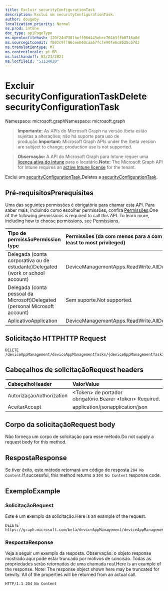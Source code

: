 ```yaml
---
title: Excluir securityConfigurationTask
description: Exclui um securityConfigurationTask.
author: dougeby
localization_priority: Normal
ms.prod: intune
doc_type: apiPageType
ms.openlocfilehash: 120f24d7381beff06d443ebec704b3ffb8716a0d
ms.sourcegitcommit: f592c9ff96ceeb40caa67fcfe90fe6c8525cb7d2
ms.translationtype: MT
ms.contentlocale: pt-BR
ms.lasthandoff: 03/23/2021
ms.locfileid: "51134820"
---
```

# <a name="delete-securityconfigurationtask"></a><span data-ttu-id="a7532-103">Excluir securityConfigurationTask</span><span class="sxs-lookup"><span data-stu-id="a7532-103">Delete securityConfigurationTask</span></span>

<span data-ttu-id="a7532-104">Namespace: microsoft.graph</span><span class="sxs-lookup"><span data-stu-id="a7532-104">Namespace: microsoft.graph</span></span>

> <span data-ttu-id="a7532-105">**Importante:** As APIs do Microsoft Graph na versão /beta estão sujeitas a alterações; não há suporte para uso de produção.</span><span class="sxs-lookup"><span data-stu-id="a7532-105">**Important:** Microsoft Graph APIs under the /beta version are subject to change; production use is not supported.</span></span>

> <span data-ttu-id="a7532-106">**Observação:** A API do Microsoft Graph para Intune requer uma [licença ativa do Intune](https://go.microsoft.com/fwlink/?linkid=839381) para o locatário.</span><span class="sxs-lookup"><span data-stu-id="a7532-106">**Note:** The Microsoft Graph API for Intune requires an [active Intune license](https://go.microsoft.com/fwlink/?linkid=839381) for the tenant.</span></span>

<span data-ttu-id="a7532-107">Exclui um [securityConfigurationTask](../resources/intune-partnerintegration-securityconfigurationtask.md).</span><span class="sxs-lookup"><span data-stu-id="a7532-107">Deletes a [securityConfigurationTask](../resources/intune-partnerintegration-securityconfigurationtask.md).</span></span>

## <a name="prerequisites"></a><span data-ttu-id="a7532-108">Pré-requisitos</span><span class="sxs-lookup"><span data-stu-id="a7532-108">Prerequisites</span></span>
<span data-ttu-id="a7532-p101">Uma das seguintes permissões é obrigatória para chamar esta API. Para saber mais, incluindo como escolher permissões, confira [Permissões](/graph/permissions-reference).</span><span class="sxs-lookup"><span data-stu-id="a7532-p101">One of the following permissions is required to call this API. To learn more, including how to choose permissions, see [Permissions](/graph/permissions-reference).</span></span>

|<span data-ttu-id="a7532-111">Tipo de permissão</span><span class="sxs-lookup"><span data-stu-id="a7532-111">Permission type</span></span>|<span data-ttu-id="a7532-112">Permissões (da com menos para a com mais privilégios)</span><span class="sxs-lookup"><span data-stu-id="a7532-112">Permissions (from least to most privileged)</span></span>|
|:---|:---|
|<span data-ttu-id="a7532-113">Delegada (conta corporativa ou de estudante)</span><span class="sxs-lookup"><span data-stu-id="a7532-113">Delegated (work or school account)</span></span>|<span data-ttu-id="a7532-114">DeviceManagementApps.ReadWrite.All</span><span class="sxs-lookup"><span data-stu-id="a7532-114">DeviceManagementApps.ReadWrite.All</span></span>|
|<span data-ttu-id="a7532-115">Delegada (conta pessoal da Microsoft)</span><span class="sxs-lookup"><span data-stu-id="a7532-115">Delegated (personal Microsoft account)</span></span>|<span data-ttu-id="a7532-116">Sem suporte.</span><span class="sxs-lookup"><span data-stu-id="a7532-116">Not supported.</span></span>|
|<span data-ttu-id="a7532-117">Aplicativo</span><span class="sxs-lookup"><span data-stu-id="a7532-117">Application</span></span>|<span data-ttu-id="a7532-118">DeviceManagementApps.ReadWrite.All</span><span class="sxs-lookup"><span data-stu-id="a7532-118">DeviceManagementApps.ReadWrite.All</span></span>|

## <a name="http-request"></a><span data-ttu-id="a7532-119">Solicitação HTTP</span><span class="sxs-lookup"><span data-stu-id="a7532-119">HTTP Request</span></span>
<!-- {
  "blockType": "ignored"
}
-->
``` http
DELETE /deviceAppManagement/deviceAppManagementTasks/{deviceAppManagementTaskId}
```

## <a name="request-headers"></a><span data-ttu-id="a7532-120">Cabeçalhos de solicitação</span><span class="sxs-lookup"><span data-stu-id="a7532-120">Request headers</span></span>
|<span data-ttu-id="a7532-121">Cabeçalho</span><span class="sxs-lookup"><span data-stu-id="a7532-121">Header</span></span>|<span data-ttu-id="a7532-122">Valor</span><span class="sxs-lookup"><span data-stu-id="a7532-122">Value</span></span>|
|:---|:---|
|<span data-ttu-id="a7532-123">Autorização</span><span class="sxs-lookup"><span data-stu-id="a7532-123">Authorization</span></span>|<span data-ttu-id="a7532-124">&lt;Token&gt; de portador obrigatório.</span><span class="sxs-lookup"><span data-stu-id="a7532-124">Bearer &lt;token&gt; Required.</span></span>|
|<span data-ttu-id="a7532-125">Aceitar</span><span class="sxs-lookup"><span data-stu-id="a7532-125">Accept</span></span>|<span data-ttu-id="a7532-126">application/json</span><span class="sxs-lookup"><span data-stu-id="a7532-126">application/json</span></span>|

## <a name="request-body"></a><span data-ttu-id="a7532-127">Corpo da solicitação</span><span class="sxs-lookup"><span data-stu-id="a7532-127">Request body</span></span>
<span data-ttu-id="a7532-128">Não forneça um corpo de solicitação para esse método.</span><span class="sxs-lookup"><span data-stu-id="a7532-128">Do not supply a request body for this method.</span></span>

## <a name="response"></a><span data-ttu-id="a7532-129">Resposta</span><span class="sxs-lookup"><span data-stu-id="a7532-129">Response</span></span>
<span data-ttu-id="a7532-130">Se tiver êxito, este método retornará um código de resposta `204 No Content`.</span><span class="sxs-lookup"><span data-stu-id="a7532-130">If successful, this method returns a `204 No Content` response code.</span></span>

## <a name="example"></a><span data-ttu-id="a7532-131">Exemplo</span><span class="sxs-lookup"><span data-stu-id="a7532-131">Example</span></span>

### <a name="request"></a><span data-ttu-id="a7532-132">Solicitação</span><span class="sxs-lookup"><span data-stu-id="a7532-132">Request</span></span>
<span data-ttu-id="a7532-133">Este é um exemplo da solicitação.</span><span class="sxs-lookup"><span data-stu-id="a7532-133">Here is an example of the request.</span></span>
``` http
DELETE https://graph.microsoft.com/beta/deviceAppManagement/deviceAppManagementTasks/{deviceAppManagementTaskId}
```

### <a name="response"></a><span data-ttu-id="a7532-134">Resposta</span><span class="sxs-lookup"><span data-stu-id="a7532-134">Response</span></span>
<span data-ttu-id="a7532-p102">Veja a seguir um exemplo da resposta. Observação: o objeto response mostrado aqui pode estar truncado por motivos de concisão. Todas as propriedades serão retornadas de uma chamada real.</span><span class="sxs-lookup"><span data-stu-id="a7532-p102">Here is an example of the response. Note: The response object shown here may be truncated for brevity. All of the properties will be returned from an actual call.</span></span>
``` http
HTTP/1.1 204 No Content
```




